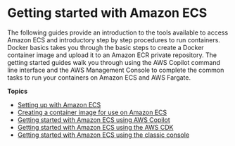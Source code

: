 # Getting started with Amazon ECS<a name="getting-started"></a>

The following guides provide an introduction to the tools available to access Amazon ECS and introductory step by step procedures to run containers\. Docker basics takes you through the basic steps to create a Docker container image and upload it to an Amazon ECR private repository\. The getting started guides walk you through using the AWS Copilot command line interface and the AWS Management Console to complete the common tasks to run your containers on Amazon ECS and AWS Fargate\.

**Topics**
+ [Setting up with Amazon ECS](get-set-up-for-amazon-ecs.md)
+ [Creating a container image for use on Amazon ECS](create-container-image.md)
+ [Getting started with Amazon ECS using AWS Copilot](getting-started-aws-copilot-cli.md)
+ [Getting started with Amazon ECS using the AWS CDK](tutorial-ecs-web-server-cdk.md)
+ [Getting started with Amazon ECS using the classic console](getting-started-console.md)